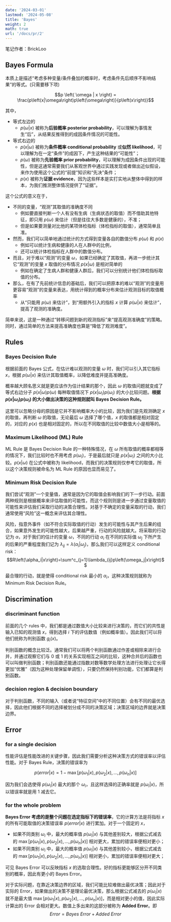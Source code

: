 ```yaml
---
date: '2024-03-01'
lastmod: '2024-05-08'
title: 'Bayes'
weight: 2
math: true
url: '/docs/pr/2'
---
```


笔记作者：BrickLoo

## Bayes Formula

本质上是描述“考虑多种变量/条件叠加的概率时，考虑条件先后顺序不影响结果”的等式。(只需要移下项)

$$p \left( \omega | x \right) = \frac{p\left(x|\omega\right)p\left(\omega\right)}{p\left(x\right)}$$

其中，
- 等式左边的
  - $p \left( \omega | x \right)$ 被称为**后验概率 posterior probability**，可以理解为事情发生“后”，从结果反推得到的成因条件情况的可能性。
- 等式右边的
  - $p\left(x|\omega\right)$ 被称为**条件概率 conditional probability** 或**似然 likelihood**，可以理解为在一定“条件”的成因下，产生这种结果的“可能性”；
  - $p\left(\omega\right)$ 被称为**先验概率 prior probability**，可以理解为成因条件出现的可能性，但是这通常需要我们从客观世界中通过实践发现或者做出近似假设，来作为使用这个公式的“前提”知识和“先决”条件；
  - $p\left(x\right)$ 被称为**证据 evidence**，因为这些样本是实打实地从整体中得到的样本，为我们推测整体情况提供了“证据”。

这个公式的意义在于，
- 不同的变量，“观测”其取值的准确度不同
  - 例如要直接判断一个人有没有生病（生病状态的取值）而不借助其他特征，即只用 $p\left(\omega\right)$ 来估计（但是往往大多数是健康的），不准；
  - 但是如果要测量对比他的某项体检指标（体检指标的取值），通常简单且准。
- 然而，我们可以简单地通过统计的方式得到变量各自的数值分布 $p\left(\omega\right)$ 和 $p\left(x\right)$
  - 例如可以统计生病和健康的人在人群中的比例，
  - 还可以统计体检指标在人群中的数值分布。
- 而且，对于难以“观测”的变量 $\omega$，如果已经确定了其取值，再进一步统计其它“观测”的变量 $x$ 取值的分布情况 $p\left(x|\omega\right)$ 是相对简单的
  - 例如在确定了生病人群和健康人群后，我们可以分别统计他们体检指标取值的分布。
- 那么，在有了先前统计信息的基础后，我们可以把原本的难以“观测”的变量用更容易“观测”的变量来表达，用统计得到的概率分布来估计观测目标的取值概率
  - 从“只能用 $p\left(\omega\right)$ 来估计”，到“用额外引入的指标 $x$ 计算 $p \left( \omega | x \right)$ 来估计”，提高了观测的准确度。

简单来说，这是一种通过“转移问题到新的观测指标”来“提高观测准确度”的策略。同时，通过简单的方法来提高准确度也算是“降低了观测难度”。

## Rules

### Bayes Decision Rule

根据前面的 Bayes 公式，在估计难以观测的变量 $\omega$ 时，我们可以引入其它指标 $x$，根据 $p \left( \omega | x \right)$ 来估计其取值概率，以降低难度并提高准确度。

概率越大顾名思义就是更应该作为估计结果的那个，因此 $\omega$ 的取值问题就变成了等式右边分子 $p\left(x|\omega\right)p\left(\omega\right)$ 每种取值情况下 $p\left(x|\omega_i\right)p\left(\omega_i\right)$ 的大小比较问题。**根据 $p\left(x|\omega_i\right)p\left(\omega_i\right)$ 的大小做出决策的这种规则就叫 Bayes Decision Rule。**

这里可以忽略分母的原因是它并不影响概率大小的比较，因为我们是先观测确定 $x$ 的取值，再判断 $\omega$ 的取值，无论最后 $\omega$ 选择了哪个值，$x$ 的取值都是相对固定的，对应的 $p\left(x\right)$ 也是相对固定的，所以在不同取值的比较中数值大小是相等的。

### Maximum Likelihood (ML) Rule

ML Rule 是 Bayes Decision Rule 的一种特殊情况，在 $\omega$ 所有取值的概率都相等的情况下，我们比较时也不用考虑 $p\left(\omega_i\right)$，于是最后就只是 $p\left(x|\omega_i\right)$ 之间的大小比较。$p\left(x|\omega\right)$ 在公式中被称为 likelihood，而我们的决策规则仅参考它的取值，所以这个决策规则被命名为 ML Rule 的原因也显而易见了。

### Minimum Risk Decision Rule

我们尝试“观测”一个变量值，通常是因为它的取值会影响我们的下一步行动。前面两种规则是根据概率来评估取值的可能性，而这个规则则是进一步通过变量取值的可能性来评估我们采取行动的决策合理性。对基于不确定的变量采取的行动，我们通常使用“风险”这一概念来评估其合理性。

风险，指意外事件（如不符合实际取值的行动）发生的可能性与其产生后果的组合，如果意外发生的可能性越大，后果越严重，行动的风险就越大。将采取的行动记为 $\alpha$，对于我们的估计的变量 $\omega$，不同的行动 $\alpha_i$ 在不同的实际值 $\omega_j$ 下所产生的后果的严重程度我们记为 $\lambda_{ij} = \lambda\left(\alpha_i|\omega_j\right)$，那么我们可以这样定义 conditional risk：
$$R\left(\alpha_i|x\right)=\sum^c_{j=1}\lambda_{ij}p\left(\omega_j|x\right)$$

最合理的行动，就是使得 conditional risk 最小的 $\alpha_i$，这种决策规则就称为 Minimum Risk Decision Rule。

## Discrimination

### discriminant function

前面的几个 rules 中，我们都是通过数值大小比较来进行决策的，而它们的共性是输入已知的观测值 $x$，得到选择 $i$ 下的评估数值（例如概率值）。因此我们可以将他们统称为判别函数 $g_i\left(x\right)$。

判别函数的概念比较泛。通常我们可以将两个判别函数通过作差或相除来进行合并，并通过观察它们与 $0$ 或 $1$ 的关系实现相互之间的比较，这种合并后的函数也可以叫做判别函数；判别函数还能通过指数对数等数学处理方法进行处理让它长得更加“优雅”（因为这种处理保留单调性），只要仍然保持判别功能，它们都算是判别函数。

### decision region & decision boundary

对于判别函数，不同的输入（或者说“特征空间”中的不同位置）会有不同的最优选择，因此他们根据不同的选择被划分成不同的决策区域；决策区域的边界就是决策边界。

## Error

### for a single decision

性能评估是性能改进的关键步骤，因此我们需要分析这种决策方式的错误率以评估性能。对于 Bayes Rule，决策的错误率为

$$p(error|x)=1-\mathop{max}\big[p(\omega_1|x),p(\omega_2|x),\dots,p(\omega_n|x)\big]$$

因为我们会选使得 $p\left(\omega_i|x\right)$ 最大的那个 $\omega_i$，且这样选择的正确率就是 $p\left(\omega_i|x\right)$，所以错误率就是用 $1$ 减去它。

### for the whole problem

**Bayes Error 考虑的是整个问题在选定指标下的错误率**，它的计算方法是将指标 $x$ 的所有可能取值的决策错误率 $p(error|x)$ 进行累加。对于一个固定的 $x$，
- 如果不同类别 $\omega_i$ 中，最大的概率值 $p\left(\omega_i|x\right)$ 与其他差别较大，根据公式减去的 $\mathop{max}\big[p(\omega_1|x),p(\omega_2|x),\dots,p(\omega_n|x)\big]$ 相对更大，累加的错误率便相对更小；
- 如果不同类别 $\omega_i$ 中，最大的概率值 $p\left(\omega_i|x\right)$ 与其他差别较小，根据公式减去的 $\mathop{max}\big[p(\omega_1|x),p(\omega_2|x),\dots,p(\omega_n|x)\big]$ 相对更小，累加的错误率便相对更大；

可见 Bayes Error 可以反映指标 $x$ 的选取合理性。好的指标更能够区分开不同类别的概率，因此有更小的 Bayes Error。

对于实际问题，在靠近决策边界的区域，我们可能比较难做出最优决策；因此对于实际的 Error，如果做出的决策不是理论最优决策，那么根据公式减去的 $p\left(\omega_i|x\right)$ 就不是最大值 $\mathop{max}\big[p(\omega_1|x),p(\omega_2|x),\dots,p(\omega_n|x)\big]$，而是相对更小的值，因此实际计算出的 Error 会相对更大。数值上多出来的这部分被称为 **Added Error**。即
$$Error = Bayes\ Error + Added\ Error$$